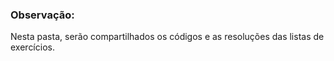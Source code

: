 ### Observação:

Nesta pasta, serão compartilhados os códigos e as resoluções das listas de exercícios. 
